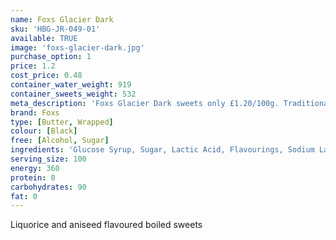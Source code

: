 ```yaml
---
name: Foxs Glacier Dark
sku: 'HBG-JR-049-01'
available: TRUE
image: 'foxs-glacier-dark.jpg'
purchase_option: 1
price: 1.2
cost_price: 0.48
container_water_weight: 919
container_sweets_weight: 532
meta_description: 'Foxs Glacier Dark sweets only £1.20/100g. Traditional sweets and more at Humbugs Confectionery Store. Specialists in satisfying your sweet tooth!'
brand: Foxs
type: [Butter, Wrapped]
colour: [Black]
free: [Alcohol, Sugar]
ingredients: 'Glucose Syrup, Sugar, Lactic Acid, Flavourings, Sodium Lactate, Flavourings, Natural Colour, (Vegetable Carbon, Anthocyanin, Carotene, Chlorophyllin Curcumin), Concentrated Fruit Juices,  Vitamin C'
serving_size: 100
energy: 360
protein: 0
carbohydrates: 90
fat: 0
---
```

Liquorice and aniseed flavoured boiled sweets